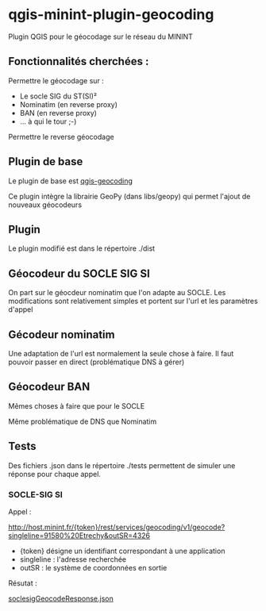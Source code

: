 # qgis-minint-plugin-geocoding

Plugin QGIS pour le géocodage sur le réseau du MININT

## Fonctionnalités cherchées :

Permettre le géocodage sur :
- Le socle SIG du ST(SI)²
- Nominatim (en reverse proxy)
- BAN (en reverse proxy)
- ... à qui le tour ;-)

Permettre le reverse géocodage

## Plugin de base

Le plugin de base est [qgis-geocoding](https://github.com/elpaso/qgis-geocoding)

Ce plugin intègre la librairie GeoPy (dans libs/geopy) qui permet l'ajout de nouveaux géocodeurs

## Plugin

Le plugin modifié est dans le répertoire ./dist

## Géocodeur du SOCLE SIG SI

On part sur le géocdeur nominatim que l'on adapte au SOCLE.
Les modifications sont relativement simples et portent sur l'url et les paramètres d'appel

## Gécodeur nominatim 

Une adaptation de l'url est normalement la seule chose à faire. Il faut pouvoir passer en direct (problématique DNS à gérer)

## Géocodeur BAN

Mêmes choses à faire que pour le SOCLE

Même problématique de DNS que Nominatim

## Tests

Des fichiers .json dans le répertoire ./tests permettent de simuler une réponse pour chaque appel.

### SOCLE-SIG SI

Appel : 

http://host.minint.fr/{token}/rest/services/geocoding/v1/geocode?singleline=91580%20Etrechy&outSR=4326

- {token} désigne un identifiant correspondant à une application
- singleline : l'adresse recherchée
- outSR : le système de coordonnées en sortie

Résutat : 

[soclesigGeocodeResponse.json](./libs/soclesigGeocodeResponse.json)



